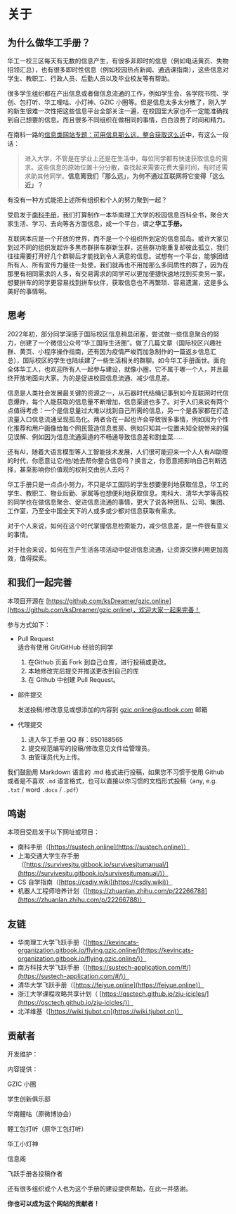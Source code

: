 # 关于

## 为什么做华工手册？

华工一校三区每天有无数的信息产生，有很多非即时的信息（例如电话黄页、失物招领汇总），也有很多即时性信息（例如校园热点新闻、通选课指南），这些信息对学生、教职工、行政人员、后勤人员以及毕业校友等有帮助。

很多学生组织都在产出信息或者做信息流通的工作，例如学生会、各学院书院、学创、包打听、华工哩咕、小灯神、GZIC 小圈等。但是信息太多太分散了，刚入学的新生很难一次性把这些信息平台全部关注一遍，在校园里大家也不一定能准确找到自己想要的信息。而且很多不同组织在做相同的事情，白白浪费了时间和精力。



在南科一路的[信息类网站专题：可用信息那么远，整合获取这么近](https://nanke.suste.ch/2020/10/10/niko-museum-ten-websites-information-websites/)中，有这么一段话：

> 进入大学，不管是在学业上还是在生活中，每位同学都有快速获取信息的需求。这些信息的原始位置十分分散，查找起来需要花费大量时间，有时还需求助其他同学。**信息离我们「那么远」，为何不通过互联网将它变得「这么近」？**

有没有一种方式能把上述所有组织和个人的努力聚到一起？

受启发于[南科手册](https://sustech.online)，我们打算制作一本华南理工大学的校园信息百科全书，聚合大家生活、学习、去向等各方面信息，成一个平台，谓之**华工手册。**

互联网本应是一个开放的世界，而不是一个个组织所划定的信息孤岛。或许大家见到过不同的组织发起许多黑市群拼车群新生群，这些群功能重复却彼此孤立，我们往往需要打开好几个群聊后才能找到令人满意的信息。试想有一个平台，能够团结所有人、所有宣传力量往一处使，我们就再也不用加那么多同质性的群了，因为在那里有相同需求的人多，有交易需求的同学可以更加便捷快速地找到买卖另一家，想要拼车的同学更容易找到拼车伙伴，获取信息也不再繁琐、容易遗漏，这是多么美好的事情啊。

## 思考

2022年初，部分同学深感于国际校区信息稍显闭塞，尝试做一些信息聚合的努力，创建了一个微信公众号“华工国际生活圈”。做了几篇文章（国际校区兴趣社群、黄页、小程序操作指南，还有因为疫情严峻而加急制作的一篇返乡信息汇总），国际校区的学生也陆续建了一些生活相关的群聊。如今华工手册面世。面向全体华工人，也欢迎所有人一起参与建设，就像小圈，它不属于哪一个人，并且最终开放地面向大家。为的是促进校园信息流通、减少信息差。

信息是人类社会发展最关键的资源之一，从石器时代结绳记事到如今互联网时代信息爆炸，每个人能获取的信息量不断增加，信息渠道也多了。对于人们来说有两个点值得考虑：一个是信息量过大难以找到自己所需的信息，另一个是各家都在打造流量入口信息流通呈现孤岛化。两者合在一起也许会导致很多事情，例如因为个性化推荐和用户画像给每个网民营造信息茧房、例如只知其一位置未知全貌带来的偏见误解、例如因为信息流通渠道的不畅通导致信息差和割韭菜……

还有AI，随着大语言模型等人工智能技术发展，人们很可能迎来一个人人有AI助理的时代，你愿意让它/他/她去帮你整合信息吗？换言之，你愿意把影响自己判断选择，甚至影响你价值观的权利交由别人去吗？

华工手册只是一点点小努力，不只是华工国际的学生想要便利地获取信息，华工的学生、教职工、物业后勤、家属等也想便利地获取信息。南科大、清华大学等高校的同学也在做信息聚合、促进信息流通的事情，更大了说各种团队、公司、集团、工作室，乃至全中国全天下的人或多或少都对信息获取有需求。

对于个人来说，如何在这个时代掌握信息检索能力，减少信息差，是一件很有意义的事情。

对于社会来说，如何在生产生活各项活动中促进信息流通，让资源交换利用更加高效，值得探索。

## 和我们一起完善

本项目开源在 [https://github.com/ksDreamer/gzic.online](https://github.com/ksDreamer/gzic.online)，欢迎大家一起来完善！

参与方式如下：

* Pull Request\
  适合有使用 Git/GitHub 经验的同学
  1. 在Github 页面 Fork 到自己仓库，进行投稿或更改。
  2. 本地修改完后提交并推送更改到自己的库
  3. 在 Github 中创建 Pull Request。
*   邮件提交

    发送投稿/修改意见或想添加的内容到 gzic.online@outlook.com 邮箱
* 代理提交
  1. 进入华工手册 QQ 群：850188565
  2. 提交规范编写的投稿/修改意见文件给管理员。
  3. 由管理员代为上传。

我们鼓励用 Markdown 语言的 .md 格式进行投稿，如果您不习惯于使用 Github 或者是不喜欢 `.md` 语言格式，也可以直接以你习惯的文档形式投稿（any, e.g. `.txt` / word `.docx` / `.pdf`）

## 鸣谢

本项目受启发于以下网址或项目：

* 南科手册（[https://sustech.online](https://sustech.online)）
* 上海交通大学生存手册（[https://survivesjtu.gitbook.io/survivesjtumanual/](https://survivesjtu.gitbook.io/survivesjtumanual/)）
* CS 自学指南（[https://csdiy.wiki](https://csdiy.wiki)）
* 机器人工程师培养计划（[https://zhuanlan.zhihu.com/p/22266788](https://zhuanlan.zhihu.com/p/22266788)）

## 友链

* 华南理工大学飞跃手册（[https://kevincats-organization.gitbook.io/flying.gzic.online/](https://kevincats-organization.gitbook.io/flying.gzic.online/)）
* 南方科技大学飞跃手册（[https://sustech-application.com/#/](https://sustech-application.com/#/)）
* 清华大学飞跃手册（[https://feiyue.online](https://feiyue.online)）
* 浙江大学课程攻略共享计划（ [https://qsctech.github.io/zju-icicles/](https://qsctech.github.io/zju-icicles/)）
* 北洋维基（[https://wiki.tjubot.cn](https://wiki.tjubot.cn)）

## 贡献者

开发维护：



内容提供：

GZIC 小圈

学生创新俱乐部

华南鲤咕（原微博协会）

鲤工包打听（原华工包打听）

华工小灯神

信息阁

飞跃手册各投稿作者

还有很多组织或个人也为这个手册的建设提供帮助，在此一并感谢。



**你也可以成为这个网站的贡献者！**

